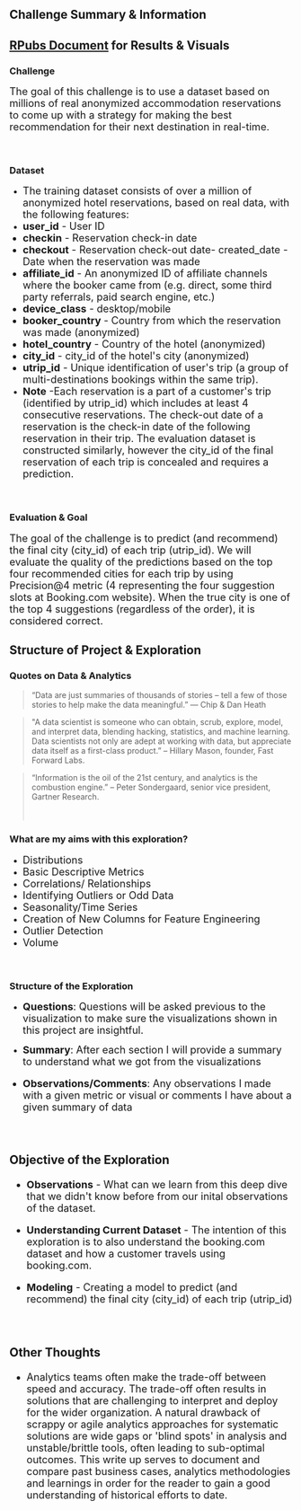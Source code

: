 ## **Challenge Summary & Information**

## [RPubs Document](https://rpubs.com/santic_113/742618) for Results & Visuals

### **Challenge**
<font size="4"> The goal of this challenge is to use a dataset based on millions of real anonymized accommodation reservations to come up with a strategy for making the best recommendation for their next destination in real-time. </font>
<br><br><br>

### **Dataset**
* <font size="4"> The training dataset consists of over a million of anonymized hotel reservations, based on real data, with the following features: </font>
* <font size="4">  **user_id** - User ID
* **checkin** - Reservation check-in date
* **checkout** - Reservation check-out date- created_date - Date when the reservation was made
* **affiliate_id** - An anonymized ID of affiliate channels where the booker came from (e.g. direct, some third party referrals, paid search engine, etc.)
* **device_class** - desktop/mobile
* **booker_country** - Country from which the reservation was made (anonymized)
* **hotel_country** - Country of the hotel (anonymized)
* **city_id** - city_id of the hotel's city (anonymized)
* **utrip_id** - Unique identification of user's trip (a group of multi-destinations bookings within the same trip).
* **Note** -Each reservation is a part of a customer's trip (identified by utrip_id) which includes at least 4 consecutive reservations. The check-out date of a reservation is the check-in date of the following reservation in their trip.
The evaluation dataset is constructed similarly, however the city_id of the final reservation of each trip is concealed and requires a prediction. </font>
<br><br><br>

### **Evaluation & Goal**
<font size="4"> The goal of the challenge is to predict (and recommend) the final city (city_id) of each trip (utrip_id). We will evaluate the quality of the predictions based on the top four recommended cities for each trip by using Precision@4 metric (4 representing the four suggestion slots at Booking.com website). When the true city is one of the top 4 suggestions (regardless of the order), it is considered correct. </font>


## Structure of Project & Exploration

### **Quotes on Data & Analytics**
> “Data are just summaries of thousands of stories – tell a few of those stories to help make the data meaningful.” — Chip & Dan Heath

> "A data scientist is someone who can obtain, scrub, explore, model, and interpret data, blending hacking, statistics, and machine learning. Data scientists not only are adept at working with data, but appreciate data itself as a first-class product.” – Hillary Mason, founder, Fast Forward Labs.

> “Information is the oil of the 21st century, and analytics is the combustion engine.” – Peter Sondergaard, senior vice president, Gartner Research.
<br><br><br>

### **What are my aims with this exploration?**  
* <font size="4"> Distributions </font>
* <font size="4"> Basic Descriptive Metrics </font>
* <font size="4"> Correlations/ Relationships </font>
* <font size="4"> Identifying Outliers or Odd Data </font>
* <font size="4"> Seasonality/Time Series</font>
* <font size="4"> Creation of New Columns for Feature Engineering </font>
* <font size="4"> Outlier Detection </font>
* <font size="4"> Volume </font>
<br><br><br>

### **Structure of the Exploration**
*  <font size="4"> **Questions**:  Questions will be asked previous to the visualization to make sure the visualizations shown in this project are insightful.</font>

* <font size="4"> **Summary**: After each section I will provide a summary to understand what we got from the visualizations

* <font size="4"> **Observations/Comments**: Any observations I made with a given metric or visual or comments I have about a given summary of data
<br><br><br>

### **Objective of the Exploration**
* <font size="4"> **Observations** - What can we learn from this deep dive that we didn't know before from our inital observations of the dataset. </font>

* <font size="4"> **Understanding Current Dataset** - The intention of this exploration is to also understand the booking.com dataset and how a customer travels using booking.com. </font>

* <font size="4"> **Modeling** - Creating a model to predict (and recommend) the final city (city_id) of each trip (utrip_id) </font>
<br><br><br>

### **Other Thoughts**
* <font size="4"> Analytics teams often make the trade-off between speed and accuracy. The trade-off often
results in solutions that are challenging to interpret and deploy for the wider organization. A natural drawback
of scrappy or agile analytics approaches for systematic solutions are wide gaps or 'blind spots' in analysis and
unstable/brittle tools, often leading to sub-optimal outcomes. This write up serves to document  and compare past business cases, analytics methodologies
and learnings in order for the reader to gain a good understanding of historical efforts to date. </font>
